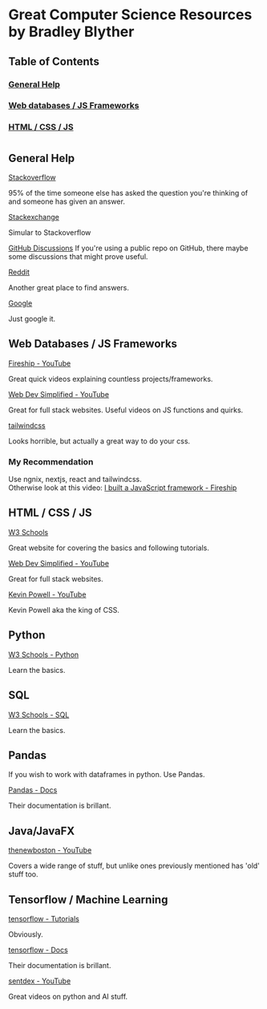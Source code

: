 # Great Computer Science Resources by Bradley Blyther

## Table of Contents

### [General Help](#general-help)

### [Web databases / JS Frameworks](#web-databases--js-frameworks)

### [HTML / CSS / JS](#html--css--js)

#

## General Help
[Stackoverflow](https://stackoverflow.com/)

95% of the time someone else has asked the question you're thinking of and someone has given an answer.

[Stackexchange](https://stackexchange.com/)

Simular to Stackoverflow

[GitHub Discussions](https://docs.github.com/en/discussions)
If you're using a public repo on GitHub, there maybe some discussions that might prove useful.

[Reddit](https://www.reddit.com/)

Another great place to find answers.

[Google](https://www.google.com/)

Just google it.

## Web Databases / JS Frameworks
[Fireship - YouTube](https://www.youtube.com/c/Fireship)

Great quick videos explaining countless projects/frameworks.

[Web Dev Simplified - YouTube](https://www.youtube.com/c/WebDevSimplified)

Great for full stack websites. Useful videos on JS functions and quirks.

[tailwindcss](https://tailwindcss.com/)

Looks horrible, but actually a great way to do your css.

### My Recommendation
Use ngnix, nextjs, react and tailwindcss.<br>
Otherwise look at this video: [I built a JavaScript framework - Fireship](https://youtu.be/SJeBRW1QQMA)

## HTML / CSS / JS
[W3 Schools](https://www.w3schools.com/)

Great website for covering the basics and following tutorials.

[Web Dev Simplified - YouTube](https://www.youtube.com/c/WebDevSimplified)

Great for full stack websites.

[Kevin Powell - YouTube](https://www.youtube.com/kepowob)

Kevin Powell aka the king of CSS.

## Python
[W3 Schools - Python](https://www.w3schools.com/python/default.asp)

Learn the basics.

## SQL
[W3 Schools - SQL](https://www.w3schools.com/sql/default.asp)

Learn the basics.

## Pandas
If you wish to work with dataframes in python. Use Pandas.

[Pandas - Docs](https://pandas.pydata.org/docs/)

Their documentation is brillant.

## Java/JavaFX

[thenewboston - YouTube](https://www.youtube.com/user/thenewboston)

Covers a wide range of stuff, but unlike ones previously mentioned has 'old' stuff too.

## Tensorflow / Machine Learning

[tensorflow - Tutorials](https://www.tensorflow.org/tutorials)

Obviously.

[tensorflow - Docs](https://www.tensorflow.org/api_docs/python/tf)

Their documentation is brillant.

[sentdex - YouTube](https://www.youtube.com/c/sentdex)

Great videos on python and AI stuff.
